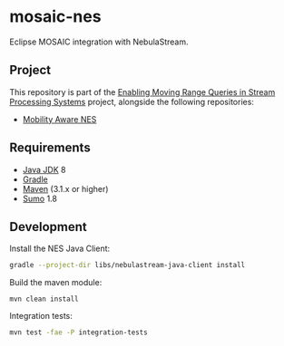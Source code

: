 # mosaic-nes
Eclipse MOSAIC integration with NebulaStream.

## Project

This repository is part of the [Enabling Moving Range Queries in Stream Processing Systems](https://github.com/users/paguos/projects/1) project, alongside the following repositories:

- [Mobility Aware NES](https://github.com/paguos/nes-mobility)

## Requirements

- [Java JDK](https://adoptopenjdk.net/) 8
- [Gradle](https://gradle.org)
- [Maven](https://maven.apache.org) (3.1.x or higher)
- [Sumo](https://www.eclipse.org/sumo/) 1.8

## Development

Install the NES Java Client:

```sh
gradle --project-dir libs/nebulastream-java-client install
```

Build the maven module:

```
mvn clean install
```

Integration tests:

```sh
mvn test -fae -P integration-tests
```
